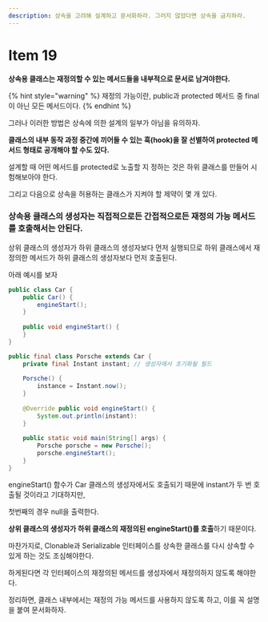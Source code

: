 ```yaml
---
description: 상속을 고려해 설계하고 문서화하라. 그러지 않았다면 상속을 금지하라.
---
```


# Item 19

**상속용 클래스는 재정의할 수 있는 메서드들을 내부적으로 문서로 남겨야한다.**

{% hint style="warning" %}
재정의 가능이란, public과 protected 메서드 중 final이 아닌 모든 메서드이다.
{% endhint %}

그러나 이러한 방법은 상속에 의한 설계의 일부가 아님을 유의하자.

**클래스의 내부 동작 과정 중간에 끼어들 수 있는 훅(hook)을 잘 선별하여 protected 메서드 형태로 공개해야 할 수도 있다.**

설계할 때 어떤 메서드를 protected로 노출할 지 정하는 것은 하위 클래스를 만들어 시험해보아야 한다.

그리고 다음으로 상속을 허용하는 클래스가 지켜야 할 제약이  몇 개 있다.

### 상속용 클래스의 생성자는 직접적으로든 간접적으로든 재정의 가능 메서드를 호출해서는 안된다.

상위 클래스의 생성자가 하위 클래스의 생성자보다 먼저 실행되므로 하위 클래스에서 재정의한 메서드가 하위 클래스의 생성자보다 먼저 호출된다.

아래 예시를 보자

```java
public class Car {
    public Car() {
        engineStart();
    }
    
    public void engineStart() {
    }
}

public final class Porsche extends Car {
    private final Instant instant; // 생성자에서 초기화될 필드
    
    Porsche() {
        instance = Instant.now();
    }
    
    @Override public void engineStart() {
        System.out.println(instant):
    }
    
    public static void main(String[] args) {
        Porsche porsche = new Porsche();
        porsche.engineStart();
    }
}
```

engineStart() 함수가 Car 클래스의 생성자에서도 호출되기 때문에 instant가 두 번 호출될 것이라고 기대하지만,

첫번째의 경우 null을 출력한다.

**상위 클래스의 생성자가 하위 클래스의 재정의된 engineStart()를 호출**하기 때문이다.

마찬가지로, Clonable과 Serializable 인터페이스를 상속한 클래스를 다시 상속할 수 있게 하는 것도 조심해야한다.

하게된다면 각 인터페이스의 재정의된 메서드를 생성자에서 재정의하지 않도록 해야한다.

정리하면, 클래스 내부에서는 재정의 가능 메서드를 사용하지 않도록 하고, 이를 꼭 설명을 붙여 문서화하자.

